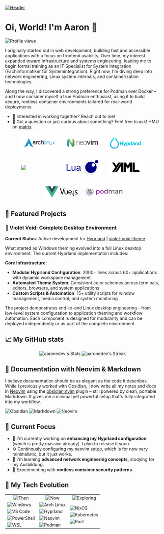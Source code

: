 [![Header](./banner.png)](https://aar.one)

# Oi, World! I'm Aaron 👋

![Profile views](https://komarev.com/ghpvc/?username=ahrwn&label=Profile%20views&color=60598F&style=flat)

<div class="github-introduction">

I originally started out in web development, building fast and accessible applications with a focus on frontend usability. Over time, my interest expanded toward infrastructure and systems engineering, leading me to begin formal training as an IT Specialist for System Integration (Fachinformatiker für Systemintegration). Right now, I'm diving deep into network engineering, Linux system internals, and containerization technologies.

Along the way, I discovered a strong preference for Podman over Docker – and I now consider myself a true Podman enthusiast, using it to build secure, rootless container environments tailored for real-world deployments.

</div>

- 💼 Interested in working together? Reach out to me!
- 💬 Got a question or just curious about something? Feel free to ask! HMU on <a href="https://matrix.to/#/@aaronedev:matrix.org" target="_blank">matrix</a>.

<div class="badges-intro" style="display: flex; justify-content: center; align-items: center; gap: 20px; flex-wrap: wrap;">
  <img src="./assets/logos/arch_dark.svg" width="120">
  <img src="./assets/logos/neovim_dark.svg" width="120">
  <img src="./assets/logos/hyprland.svg" width="120">
  <img src="https://www.vectorlogo.zone/logos/gnu_bash/gnu_bash-official.svg" width="120">
  <img src="./assets/logos/lua_dark.svg" width="120">
  <img src="./assets/logos/yml_dark.svg" width="120">
  <img src="./assets/logos/vue_dark.svg" width="120">
  <img src="./assets/logos/podmanio-official.svg" width="120">
</div>

## 🌟 Featured Projects

### 🌌 Violet Void: Complete Desktop Environment

**Current Status**: Active development for <a href="https://hyprland.org" target="_blank">Hyprland</a> | <a href="https://github.com/aaronedev/violet-void-theme" target="_blank">violet-void-theme</a>

What started as Windows theming evolved into a full Linux desktop environment. The current Hyprland implementation includes:

**Core Infrastructure:**

- **Modular Hyprland Configuration**: 2000+ lines across 60+ applications with dynamic workspace management
- **Automated Theme System**: Consistent color schemes across terminals, editors, browsers, and system applications
- **Custom Scripts & Automation**: 15+ utility scripts for window management, media control, and system monitoring

The project demonstrates end-to-end Linux desktop engineering - from low-level system configuration to application theming and workflow automation. Each component is designed for modularity and can be deployed independently or as part of the complete environment.

## 📈 My GitHub stats

<div class="badges-githubstats">
  <p align="center">
    <img src="https://github-readme-stats.vercel.app/api?username=aaronedev&theme=aura&show_icons=true&hide_border=true&count_private=true" alt="aaronedev's Stats" height="165">
    <img src="https://github-readme-streak-stats.herokuapp.com/?user=aaronedev&theme=aura&hide_border=true" alt="aaronedev's Streak" height="165">
  </p>
</div>

## 📝 Documentation with Neovim & Markdown

I believe documentation should be as elegant as the code it describes. While I previously worked with Obsidian, I now write all my notes and docs in [Neovim](https://neovim.io/) using the [obsidian.nvim](https://github.com/obsidian-nvim/obsidian.nvim) plugin – still powered by clean, portable Markdown. It gives me a minimal yet powerful setup that's fully integrated into my workflow.

![Obsidian](https://img.shields.io/badge/-Obsidian-483699?style=flat&logo=obsidian&logoColor=white)
![Markdown](https://img.shields.io/badge/-Markdown-000000?style=flat&logo=markdown&logoColor=white)
![Neovim](https://img.shields.io/badge/NeoVim-%2357A143?style=flat&logo=neovim&logoColor=white)

## 🚀 Current Focus

- 🔭 I'm currently working on **enhancing my Hyprland configuration** (which is pretty massive already). I plan to release it soon.
- ⚙️ Continously configuring my neovim setup, which is for now very minimalistic, but it just works.
- 🌱 I'm learning **advanced network engineering concepts**, studying for my Ausbildung.
- 🧪 Experimenting with **rootless container security patterns**.

## 🧰 My Tech Evolution

<div align="center">
  <table>
    <tr>
      <td align="center">
        <img src="https://img.shields.io/badge/Then-333333?style=flat&logoColor=white" alt="Then">
      </td>
      <td align="center">
        <img src="https://img.shields.io/badge/Now-483699?style=flat&logoColor=white" alt="Now">
      </td>
      <td align="center">
        <img src="https://img.shields.io/badge/Exploring-2B90D9?style=flat&logoColor=white" alt="Exploring">
      </td>
    </tr>
    <tr>
      <td>
        <div style="display: flex; flex-direction: column; gap: 5px;">
          <img src="https://img.shields.io/badge/Windows-0078D6?style=flat&logo=windows&logoColor=white" alt="Windows">
          <img src="https://img.shields.io/badge/VS%20Code-007ACC?style=flat&logo=visual-studio-code&logoColor=white" alt="VS Code">
          <img src="https://img.shields.io/badge/PowerShell-5391FE?style=flat&logo=powershell&logoColor=white" alt="PowerShell">
          <img src="https://img.shields.io/badge/WSL-0078D4?style=flat&logo=windows&logoColor=white" alt="WSL">
        </div>
      </td>
      <td>
        <div style="display: flex; flex-direction: column; gap: 5px;">
          <img src="https://img.shields.io/badge/Arch%20Linux-1793D1?style=flat&logo=arch-linux&logoColor=white" alt="Arch Linux">
          <img src="https://img.shields.io/badge/Hyprland-41a6b9?style=flat&logo=hyprland&logoColor=white" alt="Hyprland">
          <img src="https://img.shields.io/badge/NeoVim-%2357A143?style=flat&logo=neovim&logoColor=white" alt="Neovim">
          <img src="https://img.shields.io/badge/Podman-892CA0?style=flat&logo=podman&logoColor=white" alt="Podman">
        </div>
      </td>
      <td>
        <div style="display: flex; flex-direction: column; gap: 5px;">
          <img src="https://img.shields.io/badge/NixOS-5277C3?style=flat&logo=nixos&logoColor=white" alt="NixOS">
          <img src="https://img.shields.io/badge/Kubernetes-326CE5?style=flat&logo=kubernetes&logoColor=white" alt="Kubernetes">
          <img src="https://img.shields.io/badge/Rust-000000?style=flat&logo=rust&logoColor=white" alt="Rust">
        </div>
      </td>
    </tr>
  </table>
</div>
